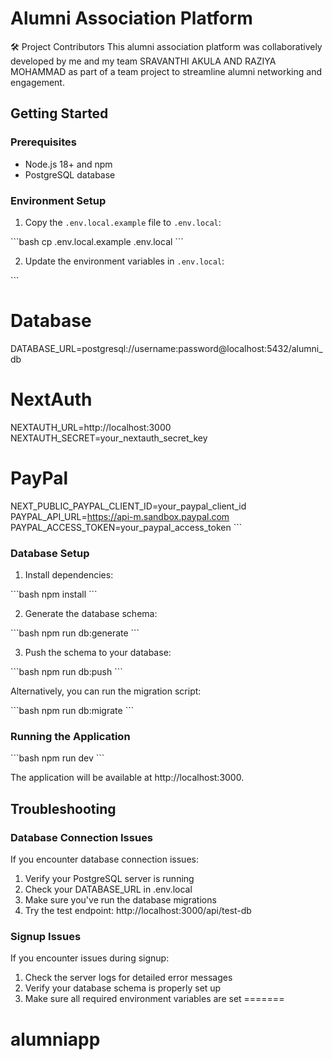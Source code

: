 
# Alumni Association Platform

🛠️ Project Contributors
This alumni association platform was collaboratively developed by me and my team SRAVANTHI AKULA AND RAZIYA MOHAMMAD  as part of a team project to streamline alumni networking and engagement.


## Getting Started

### Prerequisites

- Node.js 18+ and npm
- PostgreSQL database

### Environment Setup

1. Copy the `.env.local.example` file to `.env.local`:

\`\`\`bash
cp .env.local.example .env.local
\`\`\`

2. Update the environment variables in `.env.local`:

\`\`\`
# Database
DATABASE_URL=postgresql://username:password@localhost:5432/alumni_db

# NextAuth
NEXTAUTH_URL=http://localhost:3000
NEXTAUTH_SECRET=your_nextauth_secret_key

# PayPal
NEXT_PUBLIC_PAYPAL_CLIENT_ID=your_paypal_client_id
PAYPAL_API_URL=https://api-m.sandbox.paypal.com
PAYPAL_ACCESS_TOKEN=your_paypal_access_token
\`\`\`

### Database Setup

1. Install dependencies:

\`\`\`bash
npm install
\`\`\`

2. Generate the database schema:

\`\`\`bash
npm run db:generate
\`\`\`

3. Push the schema to your database:

\`\`\`bash
npm run db:push
\`\`\`

Alternatively, you can run the migration script:

\`\`\`bash
npm run db:migrate
\`\`\`

### Running the Application

\`\`\`bash
npm run dev
\`\`\`

The application will be available at http://localhost:3000.

## Troubleshooting

### Database Connection Issues

If you encounter database connection issues:

1. Verify your PostgreSQL server is running
2. Check your DATABASE_URL in .env.local
3. Make sure you've run the database migrations
4. Try the test endpoint: http://localhost:3000/api/test-db

### Signup Issues

If you encounter issues during signup:

1. Check the server logs for detailed error messages
2. Verify your database schema is properly set up
3. Make sure all required environment variables are set
=======
# alumniapp

